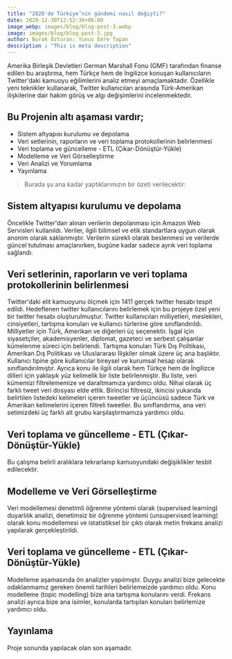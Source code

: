 ```yaml
---
title: "2020'de Türkiye’nin gündemi nasıl değişti?"
date: 2020-12-30T12:52:36+06:00
image_webp: images/blog/blog-post-3.webp
image: images/blog/blog-post-3.jpg
author: Burak Özturan; Yunus Emre Tapan
description : "This is meta description"
---
```


Amerika Birleşik Devletleri German Marshall Fonu (GMF) tarafından finanse edilen bu araştırma, hem Türkçe hem de İngilizce konuşan kullanıcıların Twitter'daki kamuoyu eğilimlerini analiz etmeyi amaçlamaktadır. Özellikle yeni teknikler kullanarak, Twitter kullanıcıları arasında Türk-Amerikan ilişkilerine dair hakim görüş ve algı değişimlerini incelenmektedir.




## Bu Projenin altı aşaması vardır;

* Sistem altyapısı kurulumu ve depolama
* Veri setlerinin, raporların ve veri toplama protokollerinin belirlenmesi
* Veri toplama ve güncelleme - ETL (Çıkar-Dönüştür-Yükle)
* Modelleme ve Veri Görselleştirme
* Veri Analizi ve Yorumlama
* Yayınlama


>Burada şu ana kadar yaptıklarımızın bir özeti verilecektir:

## Sistem altyapısı kurulumu ve depolama

Öncelikle Twitter'dan alınan verilerin depolanması için Amazon Web Servisleri kullanıldı. Veriler, ilgili bilimsel ve etik standartlara uygun olarak anonim olarak saklanmıştır. Verilerin sürekli olarak beslenmesi ve verilerde güncel tutulması amaçlanırken, bugüne kadar sadece ayrık veri toplama sağlandı.

## Veri setlerinin, raporların ve veri toplama protokollerinin belirlenmesi

Twitter'daki elit kamuoyunu ölçmek için 1411 gerçek twitter hesabı tespit edildi. Hedeflenen twitter kullanıcılarını belirlemek için bu projeye özel yeni bir twitter hesabı oluşturulmuştur. Twitter kullanıcıları milliyetleri, meslekleri, cinsiyetleri, tartışma konuları ve kullanıcı türlerine göre sınıflandırıldı. Milliyetler için Türk, Amerikan ve diğerleri üç seçenektir. İşgal için siyasetçiler, akademisyenler, diplomat, gazeteci ve serbest çalışanlar kümelenme süreci için belirlendi. Tartışma konuları Türk Dış Politikası, Amerikan Dış Politikası ve Uluslararası İlişkiler olmak üzere üç ana başlıktır. Kullanıcı tipine göre kullanıcılar bireysel ve kurumsal hesap olarak sınıflandırılmıştır. Ayrıca konu ile ilgili olarak hem Türkçe hem de İngilizce dilleri için yaklaşık yüz kelimelik bir liste belirlenmiştir. Bu liste, veri kümemizi filtrelememize ve daraltmamıza yardımcı oldu. Nihai olarak üç farklı tweet veri dosyası elde ettik. Birincisi filtresiz, ikincisi yukarıda belirtilen listedeki kelimeleri içeren tweetler  ve üçüncüsü sadece Türk ve Amerikan kelimelerini içeren filtreli tweetler. Bu sınıflandırma, ana veri setimizdeki üç farklı alt grubu karşılaştırmamıza yardımcı oldu.


## Veri toplama ve güncelleme - ETL (Çıkar-Dönüştür-Yükle)

Bu çalışma belirli aralıklara tekrarlanıp kamuoyundaki değişiklikler tesbit edilecektir.

## Modelleme ve Veri Görselleştirme

Veri modellemesi  denetimli öğrenme yöntemi olarak (supervised learning) duyarlılık analizi, denetimsiz bir öğrenme yöntemi (unsupervised learning) olarak konu modellemesi ve istatistiksel bir çıktı olarak metin frekans analizi  yapılarak gerçekleştirildi.

## Veri toplama ve güncelleme - ETL (Çıkar-Dönüştür-Yükle)

Modelleme aşamasında ön analizler yapılmıştır. Duygu analizi bize gelecekte odaklanmamız gereken önemli tarihleri belirlemeizde yardımcı oldu. Konu modelleme (topic modelling) bize ana tartışma konularını verdi. Frekans analizi ayrıca bize ana isimler, konularda tartışılan konuları belirlemize yardımcı oldu.

## Yayınlama

Proje sonunda yapılacak olan son aşamadır. 




